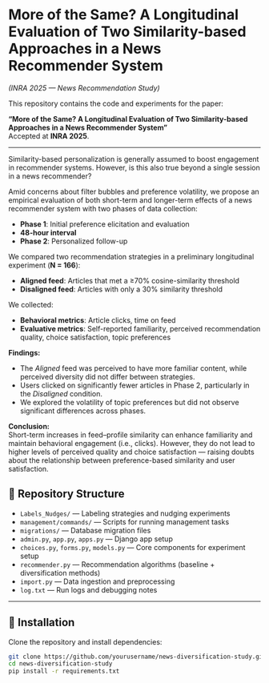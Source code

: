 # More of the Same? A Longitudinal Evaluation of Two Similarity-based Approaches in a News Recommender System  
*(INRA 2025 — News Recommendation Study)*  

This repository contains the code and experiments for the paper:  

**“More of the Same? A Longitudinal Evaluation of Two Similarity-based Approaches in a News Recommender System”**  
Accepted at **INRA 2025**.  

---

Similarity-based personalization is generally assumed to boost engagement in recommender systems. However, is this also true beyond a single session in a news recommender?  

Amid concerns about filter bubbles and preference volatility, we propose an empirical evaluation of both short-term and longer-term effects of a news recommender system with two phases of data collection:  
- **Phase 1**: Initial preference elicitation and evaluation  
- **48-hour interval**  
- **Phase 2**: Personalized follow-up  

We compared two recommendation strategies in a preliminary longitudinal experiment (**N = 166**):  
- **Aligned feed**: Articles that met a ≥70% cosine-similarity threshold  
- **Disaligned feed**: Articles with only a 30% similarity threshold  

We collected:  
- **Behavioral metrics**: Article clicks, time on feed  
- **Evaluative metrics**: Self-reported familiarity, perceived recommendation quality, choice satisfaction, topic preferences  

**Findings:**  
- The *Aligned* feed was perceived to have more familiar content, while perceived diversity did not differ between strategies.  
- Users clicked on significantly fewer articles in Phase 2, particularly in the *Disaligned* condition.  
- We explored the volatility of topic preferences but did not observe significant differences across phases.  

**Conclusion:**  
Short-term increases in feed–profile similarity can enhance familiarity and maintain behavioral engagement (i.e., clicks). However, they do not lead to higher levels of perceived quality and choice satisfaction — raising doubts about the relationship between preference-based similarity and user satisfaction.  

## 📂 Repository Structure  
- `Labels_Nudges/` — Labeling strategies and nudging experiments  
- `management/commands/` — Scripts for running management tasks  
- `migrations/` — Database migration files  
- `admin.py`, `app.py`, `apps.py` — Django app setup  
- `choices.py`, `forms.py`, `models.py` — Core components for experiment setup  
- `recommender.py` — Recommendation algorithms (baseline + diversification methods)  
- `import.py` — Data ingestion and preprocessing  
- `log.txt` — Run logs and debugging notes  

---

## 🚀 Installation  
Clone the repository and install dependencies:  
```bash
git clone https://github.com/yourusername/news-diversification-study.git
cd news-diversification-study
pip install -r requirements.txt
